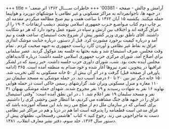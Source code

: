 +++
title = 'آرامش و چالش - صفحه - 00381'
+++
خاطرات ســــال ۱۳۶۲ اثر ضعف در جبهه ها، ناجوانمردانه به مراکز مسکونی و غیر نظامی با موشکهای دوربرد و هواپیما حمله میکنند. یکشنبه ۱۵ آبان ۱۳۶۲ تا ساعت هفت و نیم صبح مطالعه میکردم, مقدمه ای بر چاپ دوم کتاب مـواضـع حـزب جمهوری اسلامی نوشتم. دیشب ارتفاعات ۱۹۰۴ را از عراق گرفته اند و اختلاف بین ارتش و سپاه در شیوه عمل وجود دارد که هر دو شکایت داشتند. آقای ناطق نوری وزیر کشور پیش از شروع بحث استیضاح، ساعت هفت و نیم آمد و درباره کیفیت برخورد مشورت کرد. قبل از دستور، درباره جنایت موشک اندازی عراق به نقاط غیر نظامی و آوردن گارد ریاست جمهوری به جبهه صحبت کردم . تمام وقت مجلس، صرف استیضاح شد و بقیه بحثها به جلسه بعد موکول گردید. عصر سلمانی برای اصلاح آمد، شورای مرکزی حزب جمهوری اسلامی جلسه داشت؛ درباره کاندیداهای مجلس آینده بحث بود. شب، شورای داوری حزب جلسه داشت. خبر رسید که در لشکر عراقیها در پنجوین، تمرد نیروها آغاز شده و خود صدام به منطقه آمده است. ۳۶۵ (ادامه پاورقی از صفحه قبل) گرفت و در اثر آن بیش از ۵۰ خانه مسکونی به کلی تخریب شد. ۱۵۰ خانه دیگر نیز بین ۲۰ تا ۶۰ درصد آسیب دید. در حمله موشکی به مسجد سلیمان نیز ۱۱۰ مغازه و منزل مسکونی ویران شد. گزارشهای رسمی حاکی است در حمله هوایی نهاوند ۱۶ نفر به شهادت رسیدند و ۱۹ نفر مجروح شدند. شهدای حمله موشکی بهبهان ۳۱ نفر و مسجد سلیمان ۱۹ نفر اعلام شد. ۱ ـ در این نطق آمده است: "وقتی استیصال عراق را در جبهه های جنگ مشاهده می کردیم، ما انتظار چنین وحشی گری را داشتیم. برای کسانی که در سازمان ملل دم از صلح می زنند باید این مسأله آموزنده باشد که عراق مدعی است قطعنامه را پذیرفته است اما هم در دریا و هم در مراکز غیر نظامی دست به ماجراجویی می زند. رجوع کنید > کتاب "هاشمی رفسنجانی، نطقهای پیش از دستور سال ۱۳۶۴، جلد سوم، دفتر نشر معارف انقلاب، ۱۳۸۱.